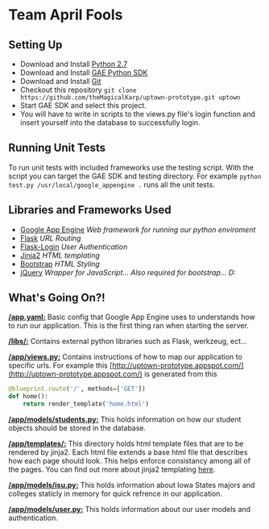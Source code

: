 Team April Fools
=========

Setting Up
-----------
* Download and Install [Python 2.7](http://www.python.org/download/releases/2.7/)
* Download and Install [GAE Python SDK](https://developers.google.com/appengine/downloads)
* Download and Install [Git](http://git-scm.com/book/en/Getting-Started-Installing-Git)
* Checkout this repository ```git clone https://github.com/theMagicalKarp/uptown-prototype.git uptown```
* Start GAE SDK and select this project.
* You will have to write in scripts to the views.py file's login function and insert yourself into the database to successfully login.

Running Unit Tests
-----------
To run unit tests with included frameworks use the testing script.
With the script you can target the GAE SDK and testing directory.
For example ```python test.py /usr/local/google_appengine .``` runs all the unit tests.


Libraries and Frameworks Used
-----------
* [Google App Engine](https://developers.google.com/appengine/) *Web framework for running our python enviroment*
* [Flask](http://flask.pocoo.org/) *URL Routing*
* [Flask-Login](https://flask-login.readthedocs.org/en/latest/) *User Authentication*
* [Jinja2](http://jinja.pocoo.org/) *HTML templating*
* [Bootstrap](http://getbootstrap.com/) *HTML Styling*
* [jQuery](http://jquery.com/) *Wrapper for JavaScript... Also required for bootstrap... D:*

What's Going On?!
-----------
[__/app.yaml:__](https://github.com/theMagicalKarp/uptown-prototype/blob/master/app.yaml) Basic config that Google App Engine uses to understands how to run our application. This is the first thing ran when starting the server.

[__/libs/:__](https://github.com/theMagicalKarp/uptown-prototype/tree/master/libs) Contains external python libraries such as Flask, werkzeug, ect...

[__/app/views.py:__](https://github.com/theMagicalKarp/uptown-prototype/blob/master/app/views.py) Contains instructions of how to map our application to specific urls. For example this [http://uptown-prototype.appspot.com/](http://uptown-prototype.appspot.com/) is generated from this
```python
@blueprint.route('/', methods=['GET'])
def home():
    return render_template('home.html')
```

[__/app/models/students.py:__](https://github.com/theMagicalKarp/uptown-prototype/blob/master/app/models/student.py) This holds information on how our student objects should be stored in the database.

[__/app/templates/:__](https://github.com/theMagicalKarp/uptown-prototype/blob/master/app/templates) This directory holds html template files that are to be rendered by jinja2.  Each html file extends a base html file that describes how each page should look.  This helps enforce consistancy among all of the pages.  You can find out more about jinja2 templating [here](http://jinja.pocoo.org/docs/templates/).

[__/app/models/isu.py:__](https://github.com/theMagicalKarp/uptown-prototype/blob/master/app/models/isu.py)  This holds information about Iowa States majors and colleges staticly in memory for quick refrence in our application.

[__/app/models/user.py:__](https://github.com/theMagicalKarp/uptown-prototype/blob/master/app/models/user.py)  This holds information about our user models and authentication.
